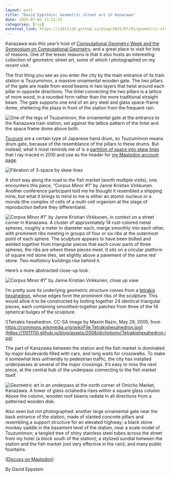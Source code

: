 ```yaml
---
layout: post
title: "David Eppstein: Geometric street art in Kanazawa"
date: 2025-07-03 13:21:53 
categories: [rss]
external_link: https://11011110.github.io/blog/2025/07/01/geometric-street-art.html
---
```


Kanazawa was this year’s host of [Computational Geometry Week and the Symposium on Computational Geometry](https://socg25.github.io/socg.html), and a great place to visit for lots of reasons. One of the lesser reasons is that it also hosts an interesting collection of geometric street art, some of which I photographed on my recent visit.

The first thing you see as you enter the city by the main entrance of its train station is Tsuzumimon, a massive ornamental wooden gate. The two pillars of the gate are made from wood beams in two layers that twist around each pillar in opposite directions. The lintel connecting the two pillars is a lattice of more wood, in a rounded form rather than the more traditional straight beam. The gate supports one end of an airy steel and glass space-frame dome, sheltering the plaza in front of the station from the frequent rain.

![One of the legs of Tsuzumimon, the ornamental gate at the entrance to the Kanazawa train station, set against the lattice pattern of the lintel and the space frame dome above both.](https://ics.uci.edu/~eppstein/pix/kanazawa/Tsuzumimon-m.jpg)

[Tsuzumi](https://en.wikipedia.org/wiki/Tsuzumi) are a certain type of Japanese hand drum, so Tsuzumimon means drum gate, because of the resemblance of the pillars to these drums. But instead, what it most reminds me of is a [partition of space into skew lines](https://theory.report/blog/2010/02/08/skew-lines.html) that I ray-traced in 2010 and use as the header for [my Mastodon account page](https://mathstodon.xyz/@11011110).

![Fibration of 3-space by skew lines](https://11011110.github.io/blog/assets/2010/skewlines.png)

A short way along the road to the fish market (worth multiple visits), one encounters this piece, “Corpus Minor #1” by Janne Kristian Virkkunen. Another conference participant told me he thought it resembled a shipping mine, but what it brings to mind to me is either an atomic nucleus or a morula (the complex of cells of a multi-cell organism at the stage of reproduction before they differentiate).

![Corpus Minor #1" by Janne Kristian Virkkunen, in context on a street corner in Kanazawa. A cluster of approximately 14 rust-colored metal spheres, roughly a meter in diameter each, merge smoothly into each other, with prominent ribs meeting in groups of four or six ribs at the outermost point of each sphere. The sculpture appears to have been bolted and welded together from triangular pieces that each cover parts of three spheres; the ribs are where these pieces meet. It sits on a circular platform of square red stone tiles, set slightly above a pavement of the same red stone. Two multistory buildings rise behind it.](https://ics.uci.edu/~eppstein/pix/kanazawa/CorpusMinor-m.jpg)

Here’s a more abstracted close-up look.

![Corpus Minor #1" by Janne Kristian Virkkunen, close up view](https://ics.uci.edu/~eppstein/pix/kanazawa/CorpusMinorDetail-m.jpg)

I’m pretty sure its underlying geometric structure comes from a [tetrakis hexahedron](https://en.wikipedia.org/wiki/Tetrakis_hexahedron), whose edges form the prominent ribs of the sculpture. This would allow it to be constructed by bolting together 24 identical triangular pieces, each containing smoothed-together patches from three of the 14 spherical bulges of the sculpture.

![Tetrakis hexahedron. CC-SA image by Maxim Razin, May 29, 2005, from https://commons.wikimedia.org/wiki/File:Tetrakishexahedron.jpg](https://11011110.github.io/blog/assets/2008/dichotomy/Tetrakishexahedron.jpg)

The part of Kanazawa between the station and the fish market is dominated by major boulevards filled with cars, and long waits for crosswalks. To make it somewhat less unfriendly to pedestrian traffic, the city has installed underpasses at several of the major crossings. It’s easy to miss the next piece, at the central hub of the underpass connecting to the fish market itself.

![Geometric art in an underpass at the north corner of Omicho Market, Kanazawa. A tower of glass octahedra rises within a square glass column. Above the column, wooden roof beams radiate in all directions from a patterned wooden disk.](https://ics.uci.edu/~eppstein/pix/kanazawa/MarketUnderpass-m.jpg)

Also seen but not photographed: another large ornamental gate near the back entrance of the station, made of slanted concrete pillars and resembling a support structure for an elevated highway; a black stone monkey saddle in the basement level of the station, near a scale model of Tsuzumimon; a tangled tree of shiny stainless steel tubes across the street from my hotel (a block south of the station); a stylized sundial between the station and the fish market (not very effective in the rain); and many public fountains.

([Discuss on Mastodon](https://mathstodon.xyz/@11011110/114781059766989547))

By David Eppstein
